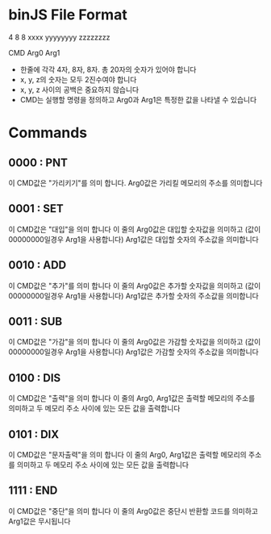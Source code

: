 # binJS File Format

4    8        8
xxxx yyyyyyyy zzzzzzzz

CMD  Arg0     Arg1

* 한줄에 각각 4자, 8자, 8자. 총 20자의 숫자가 있어야 합니다
* x, y, z의 숫자는 모두 2진수여야 합니다
* x, y, z 사이의 공백은 중요하지 않습니다
* CMD는 실행할 명령을 정의하고 Arg0과 Arg1은 특정한 값을 나타낼 수 있습니다

# Commands
## 0000 : PNT
이 CMD값은 "가리키기"를 의미 합니다.
Arg0값은 가리킬 메모리의 주소를 의미합니다

## 0001 : SET
이 CMD값은 "대입"을 의미 합니다
이 줄의 Arg0값은 대입할 숫자값을 의미하고 (값이 00000000일경우 Arg1을 사용합니다)
Arg1값은 대입할 숫자의 주소값을 의미합니다

## 0010 : ADD
이 CMD값은 "추가"를 의미 합니다
이 줄의 Arg0값은 추가할 숫자값을 의미하고 (값이 00000000일경우 Arg1을 사용합니다)
Arg1값은 추가할 숫자의 주소값을 의미합니다

## 0011 : SUB
이 CMD값은 "가감"을 의미 합니다
이 줄의 Arg0값은 가감할 숫자값을 의미하고 (값이 00000000일경우 Arg1을 사용합니다)
Arg1값은 가감할 숫자의 주소값을 의미합니다

## 0100 : DIS
이 CMD값은 "출력"을 의미 합니다
이 줄의 Arg0, Arg1값은 출력할 메모리의 주소를 의미하고
두 메모리 주소 사이에 있는 모든 값을 출력합니다

## 0101 : DIX
이 CMD값은 "문자출력"을 의미 합니다
이 줄의 Arg0, Arg1값은 출력할 메모리의 주소를 의미하고
두 메모리 주소 사이에 있는 모든 값을 출력합니다

## 1111 : END
이 CMD값은 "중단"을 의미 합니다
이 줄의 Arg0값은 중단시 반환할 코드를 의미하고
Arg1값은 무시됩니다